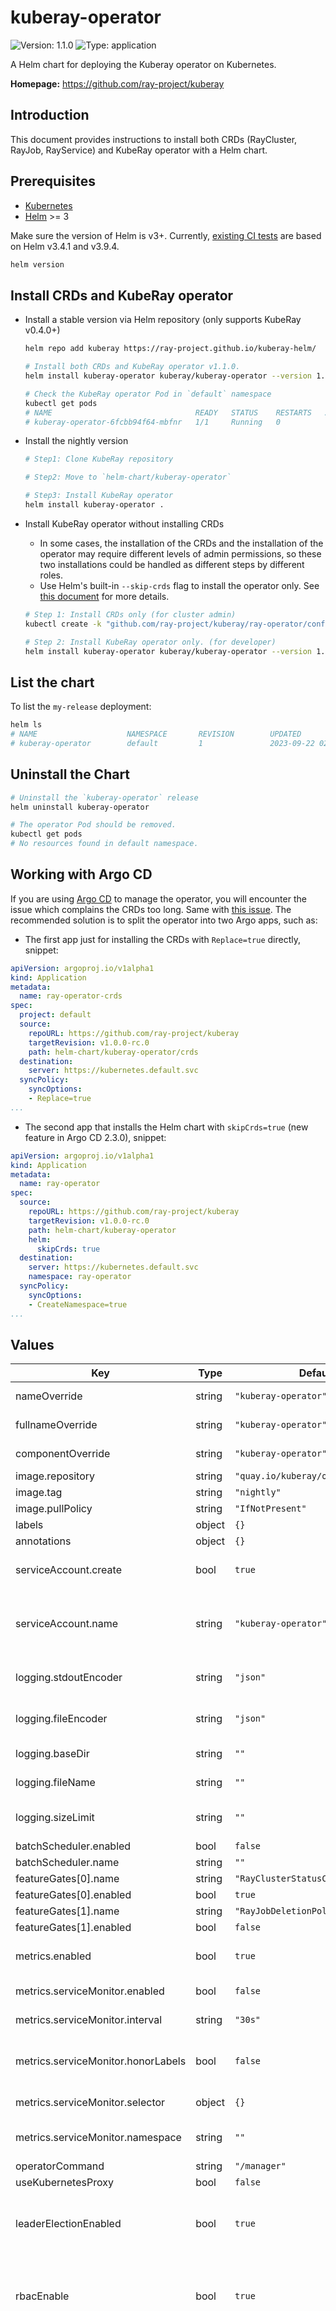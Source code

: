 # kuberay-operator

![Version: 1.1.0](https://img.shields.io/badge/Version-1.1.0-informational?style=flat-square) ![Type: application](https://img.shields.io/badge/Type-application-informational?style=flat-square)

A Helm chart for deploying the Kuberay operator on Kubernetes.

**Homepage:** <https://github.com/ray-project/kuberay>

## Introduction

This document provides instructions to install both CRDs (RayCluster, RayJob, RayService) and
KubeRay operator with a Helm chart.

## Prerequisites

- [Kubernetes](https://kubernetes.io)
- [Helm](https://helm.sh) >= 3

Make sure the version of Helm is v3+. Currently, [existing CI tests] are based on Helm v3.4.1 and v3.9.4.

```bash
helm version
```

## Install CRDs and KubeRay operator

- Install a stable version via Helm repository (only supports KubeRay v0.4.0+)

  ```sh
  helm repo add kuberay https://ray-project.github.io/kuberay-helm/

  # Install both CRDs and KubeRay operator v1.1.0.
  helm install kuberay-operator kuberay/kuberay-operator --version 1.1.0

  # Check the KubeRay operator Pod in `default` namespace
  kubectl get pods
  # NAME                                READY   STATUS    RESTARTS   AGE
  # kuberay-operator-6fcbb94f64-mbfnr   1/1     Running   0          17s
  ```

- Install the nightly version

  ```sh
  # Step1: Clone KubeRay repository

  # Step2: Move to `helm-chart/kuberay-operator`

  # Step3: Install KubeRay operator
  helm install kuberay-operator .
  ```

- Install KubeRay operator without installing CRDs
  - In some cases, the installation of the CRDs and the installation of the operator may require
    different levels of admin permissions, so these two installations could be handled as different
    steps by different roles.
  - Use Helm's built-in `--skip-crds` flag to install the operator only.
    See [this document] for more details.

  ```sh
  # Step 1: Install CRDs only (for cluster admin)
  kubectl create -k "github.com/ray-project/kuberay/ray-operator/config/crd?ref=v1.1.0&timeout=90s"

  # Step 2: Install KubeRay operator only. (for developer)
  helm install kuberay-operator kuberay/kuberay-operator --version 1.1.0 --skip-crds
  ```

## List the chart

To list the `my-release` deployment:

```sh
helm ls
# NAME                    NAMESPACE       REVISION        UPDATED                                 STATUS          CHART                           APP VERSION
# kuberay-operator        default         1               2023-09-22 02:57:17.306616331 +0000 UTC deployed        kuberay-operator-1.1.0
```

## Uninstall the Chart

```sh
# Uninstall the `kuberay-operator` release
helm uninstall kuberay-operator

# The operator Pod should be removed.
kubectl get pods
# No resources found in default namespace.
```

## Working with Argo CD

If you are using [Argo CD] to manage the operator, you will encounter the issue which complains the
CRDs too long. Same with [this issue]. The recommended solution is to split the operator into two
Argo apps, such as:

- The first app just for installing the CRDs with `Replace=true` directly, snippet:

```yaml
apiVersion: argoproj.io/v1alpha1
kind: Application
metadata:
  name: ray-operator-crds
spec:
  project: default
  source:
    repoURL: https://github.com/ray-project/kuberay
    targetRevision: v1.0.0-rc.0
    path: helm-chart/kuberay-operator/crds
  destination:
    server: https://kubernetes.default.svc
  syncPolicy:
    syncOptions:
    - Replace=true
...
```

- The second app that installs the Helm chart with `skipCrds=true` (new feature in Argo CD 2.3.0), snippet:

```yaml
apiVersion: argoproj.io/v1alpha1
kind: Application
metadata:
  name: ray-operator
spec:
  source:
    repoURL: https://github.com/ray-project/kuberay
    targetRevision: v1.0.0-rc.0
    path: helm-chart/kuberay-operator
    helm:
      skipCrds: true
  destination:
    server: https://kubernetes.default.svc
    namespace: ray-operator
  syncPolicy:
    syncOptions:
    - CreateNamespace=true
...
```

[existing CI tests]: https://github.com/ray-project/kuberay/blob/master/.github/workflows/helm-lint.yaml
[Argo CD]: https://argoproj.github.io
[this issue]: https://github.com/prometheus-operator/prometheus-operator/issues/4439
[this document]: https://helm.sh/docs/chart_best_practices/custom_resource_definitions/

## Values

| Key | Type | Default | Description |
|-----|------|---------|-------------|
| nameOverride | string | `"kuberay-operator"` | String to partially override release name. |
| fullnameOverride | string | `"kuberay-operator"` | String to fully override release name. |
| componentOverride | string | `"kuberay-operator"` | String to override component name. |
| image.repository | string | `"quay.io/kuberay/operator"` | Image repository. |
| image.tag | string | `"nightly"` | Image tag. |
| image.pullPolicy | string | `"IfNotPresent"` | Image pull policy. |
| labels | object | `{}` | Extra labels. |
| annotations | object | `{}` | Extra annotations. |
| serviceAccount.create | bool | `true` | Specifies whether a service account should be created. |
| serviceAccount.name | string | `"kuberay-operator"` | The name of the service account to use. If not set and create is true, a name is generated using the fullname template. |
| logging.stdoutEncoder | string | `"json"` | Log encoder to use for stdout (one of `json` or `console`). |
| logging.fileEncoder | string | `"json"` | Log encoder to use for file logging (one of `json` or `console`). |
| logging.baseDir | string | `""` | Directory for kuberay-operator log file. |
| logging.fileName | string | `""` | File name for kuberay-operator log file. |
| logging.sizeLimit | string | `""` | EmptyDir volume size limit for kuberay-operator log file. |
| batchScheduler.enabled | bool | `false` |  |
| batchScheduler.name | string | `""` |  |
| featureGates[0].name | string | `"RayClusterStatusConditions"` |  |
| featureGates[0].enabled | bool | `true` |  |
| featureGates[1].name | string | `"RayJobDeletionPolicy"` |  |
| featureGates[1].enabled | bool | `false` |  |
| metrics.enabled | bool | `true` | Whether KubeRay operator should emit control plane metrics. |
| metrics.serviceMonitor.enabled | bool | `false` | Enable a prometheus ServiceMonitor |
| metrics.serviceMonitor.interval | string | `"30s"` | Prometheus ServiceMonitor interval |
| metrics.serviceMonitor.honorLabels | bool | `false` | When true, honorLabels preserves the metric’s labels when they collide with the target’s labels. |
| metrics.serviceMonitor.selector | object | `{}` | Prometheus ServiceMonitor selector |
| metrics.serviceMonitor.namespace | string | `""` | Prometheus ServiceMonitor namespace |
| operatorCommand | string | `"/manager"` | Path to the operator binary |
| useKubernetesProxy | bool | `false` |  |
| leaderElectionEnabled | bool | `true` | If leaderElectionEnabled is set to true, the KubeRay operator will use leader election for high availability. |
| rbacEnable | bool | `true` | If rbacEnable is set to false, no RBAC resources will be created, including the Role for leader election, the Role for Pods and Services, and so on. |
| crNamespacedRbacEnable | bool | `true` | When crNamespacedRbacEnable is set to true, the KubeRay operator will create a Role for RayCluster preparation (e.g., Pods, Services) and a corresponding RoleBinding for each namespace listed in the "watchNamespace" parameter. Please note that even if crNamespacedRbacEnable is set to false, the Role and RoleBinding for leader election will still be created.  Note: (1) This variable is only effective when rbacEnable and singleNamespaceInstall are both set to true. (2) In most cases, it should be set to true, unless you are using a Kubernetes cluster managed by GitOps tools such as ArgoCD. |
| singleNamespaceInstall | bool | `false` | When singleNamespaceInstall is true: - Install namespaced RBAC resources such as Role and RoleBinding instead of cluster-scoped ones like ClusterRole and ClusterRoleBinding so that   the chart can be installed by users with permissions restricted to a single namespace.   (Please note that this excludes the CRDs, which can only be installed at the cluster scope.) - If "watchNamespace" is not set, the KubeRay operator will, by default, only listen   to resource events within its own namespace. |
| watchNamespace | list | `[]` | The KubeRay operator will watch the custom resources in the namespaces listed in the "watchNamespace" parameter. |
| env | string | `nil` | Environment variables. |
| resources | object | `{"limits":{"cpu":"100m","memory":"512Mi"}}` | Resource requests and limits for containers. |
| podSecurityContext | object | `{}` | Set up `securityContext` to improve Pod security. |
| service.type | string | `"ClusterIP"` | Service type. |
| service.port | int | `8080` | Service port. |
